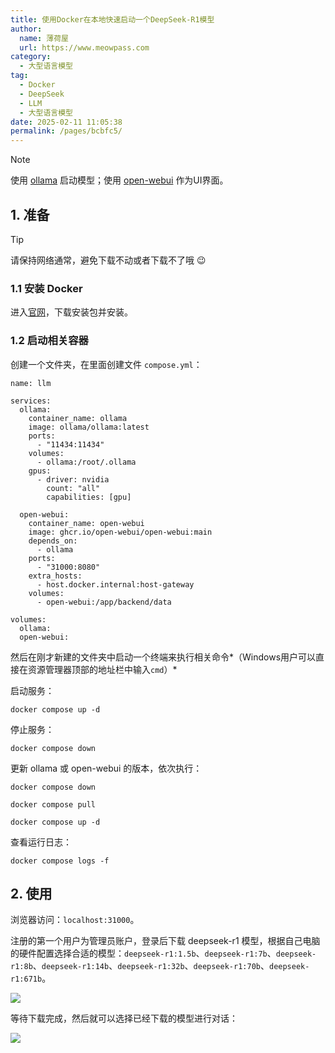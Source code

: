 ```yaml
---
title: 使用Docker在本地快速启动一个DeepSeek-R1模型
author:
  name: 薄荷屋
  url: https://www.meowpass.com
category:
  - 大型语言模型
tag:
  - Docker
  - DeepSeek
  - LLM
  - 大型语言模型
date: 2025-02-11 11:05:38
permalink: /pages/bcbfc5/
---
```




> [!NOTE]
> 
> 使用 [ollama](https://ollama.com/) 启动模型；使用 [open-webui](https://github.com/open-webui/open-webui) 作为UI界面。

<!-- more -->

## 1. 准备

> [!TIP]
>
> 请保持网络通常，避免下载不动或者下载不了哦 😉

### 1.1 安装 Docker

进入[官网](https://www.docker.com/)，下载安装包并安装。

### 1.2 启动相关容器

创建一个文件夹，在里面创建文件 `compose.yml`：

```
name: llm

services:
  ollama:
    container_name: ollama
    image: ollama/ollama:latest
    ports:
      - "11434:11434"
    volumes:
      - ollama:/root/.ollama
    gpus:
      - driver: nvidia
        count: "all"
        capabilities: [gpu]

  open-webui:
    container_name: open-webui
    image: ghcr.io/open-webui/open-webui:main
    depends_on:
      - ollama
    ports:
      - "31000:8080"
    extra_hosts:
      - host.docker.internal:host-gateway
    volumes:
      - open-webui:/app/backend/data

volumes:
  ollama:
  open-webui:
```

然后在刚才新建的文件夹中启动一个终端来执行相关命令*（Windows用户可以直接在资源管理器顶部的地址栏中输入`cmd`）*

启动服务：

```shell
docker compose up -d
```

停止服务：

```shell
docker compose down
```

更新 ollama 或 open-webui 的版本，依次执行：

```shell
docker compose down

docker compose pull

docker compose up -d
```

查看运行日志：

``` shell
docker compose logs -f
```

## 2. 使用

浏览器访问：`localhost:31000`。

注册的第一个用户为管理员账户，登录后下载 deepseek-r1 模型，根据自己电脑的硬件配置选择合适的模型：`deepseek-r1:1.5b`、`deepseek-r1:7b`、`deepseek-r1:8b`、`deepseek-r1:14b`、`deepseek-r1:32b`、`deepseek-r1:70b`、`deepseek-r1:671b`。

![](/assets/page-img/2025/20250211/ajopp-n8c9p.webp)

等待下载完成，然后就可以选择已经下载的模型进行对话：

![](/assets/page-img/2025/20250211/a8hcb-v661x.webp)
